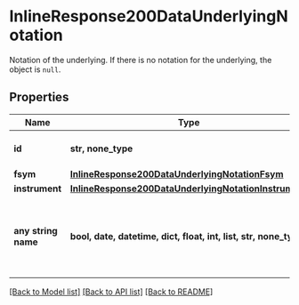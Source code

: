# InlineResponse200DataUnderlyingNotation

Notation of the underlying. If there is no notation for the underlying, the object is `null`.

## Properties
Name | Type | Description | Notes
------------ | ------------- | ------------- | -------------
**id** | **str, none_type** | Identifier of the notation. | [optional] 
**fsym** | [**InlineResponse200DataUnderlyingNotationFsym**](InlineResponse200DataUnderlyingNotationFsym.md) |  | [optional] 
**instrument** | [**InlineResponse200DataUnderlyingNotationInstrument**](InlineResponse200DataUnderlyingNotationInstrument.md) |  | [optional] 
**any string name** | **bool, date, datetime, dict, float, int, list, str, none_type** | any string name can be used but the value must be the correct type | [optional]

[[Back to Model list]](../README.md#documentation-for-models) [[Back to API list]](../README.md#documentation-for-api-endpoints) [[Back to README]](../README.md)


